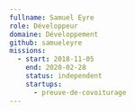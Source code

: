 ```yaml
---
fullname: Samuel Eyre
role: Développeur
domaine: Développement
github: samueleyre
missions:
  - start: 2018-11-05
    end: 2020-02-28
    status: independent
    startups:
      - preuve-de-covoiturage
---
```

